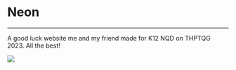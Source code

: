 # Neon

<hr>

A good luck website me and my friend made for K12 NQD on THPTQG 2023. All the best!

![](https://img.shields.io/github/last-commit/caodoc/neon?style="flat-square"&color="94a4ff")